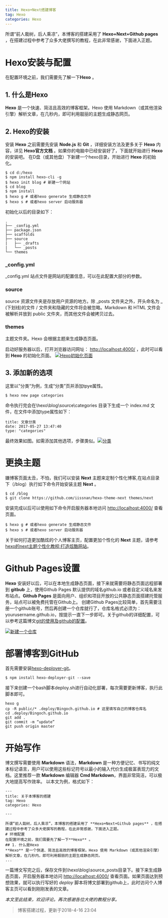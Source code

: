 ```yaml
---
title: Hexo+Next搭建博客
tag: Hexo
categories: Hexo
---
```


所谓“前人栽树，后人乘凉”，本博客的搭建采用了 **Hexo+Next+Github pages** ，在搭建过程中参考了众多大佬撰写的教程，在此非常感谢，下面进入正题。

# Hexo安装与配置

在配置环境之前，我们需要先了解一下**Hexo** 。

## 1. 什么是Hexo

**Hexo** 是一个快速、简洁且高效的博客框架。Hexo 使用 Markdown（或其他渲染引擎）解析文章，在几秒内，即可利用靓丽的主题生成静态网页。

## 2. Hexo的安装

安装 **Hexo** 之前需要先安装 **Node.js** 和 **Git** ，详细安装方法及更多关于 **Hexo** 内容，详见 **Hexo官方文档** 。如果你的电脑中已经安装好了，下面就开始进行 **Hexo** 的安装吧。
在D盘（或其他盘）下新建一个hexo目录，开始进行 **Hexo** 的初始化。

```
$ cd d:/hexo
$ npm install hexo-cli -g
$ hexo init blog # 新建一个网站
$ cd blog
$ npm install
$ hexo g # 或者hexo generate 生成静态文件
$ hexo s # 或者hexo server 启动服务器

```

初始化以后的目录如下：

```
.
├── _config.yml
├── package.json
├── scaffolds
├── source
|   ├── _drafts
|   └── _posts
└── themes

```

### _config.yml

_config.yml 站点文件是网站的配置信息，可以在此配置大部分的参数。

### source

source 资源文件夹是存放用户资源的地方。除 _posts 文件夹之外，开头命名为 _ (下划线)的文件 / 文件夹和隐藏的文件将会被忽略。Markdown 和 HTML 文件会被解析并放到 public 文件夹，而其他文件会被拷贝过去。

### themes

主题文件夹。Hexo 会根据主题来生成静态页面。

启动好服务器以后，打开浏览器访问网址： <http://localhost:4000/> ，此时可以看到 **Hexo** 的初始化页面。
[![Hexo初始化页面](http://p77e9mol2.bkt.clouddn.com/blog/180416/8hhGf98ig8.png)](http://p77e9mol2.bkt.clouddn.com/blog/180416/8hhGf98ig8.png)

## 3. 添加新的选项

这里以”分类“为例，生成“分类”页并添加tpye属性。

```
$ hexo new page categories

```

命令执行完会在\hexo\blog\source\categories 目录下生成一个 index.md 文件，在文件中添加type属性如下：

```
title: 文章分类
date: 2017-05-27 13:47:40
type: "categories"

```

最终效果如图。如需添加其他选项，步骤类似。[![分类](http://p77e9mol2.bkt.clouddn.com/blog/180416/HAk09ADD9f.png)](http://p77e9mol2.bkt.clouddn.com/blog/180416/HAk09ADD9f.png)

# 更换主题

嫌博客页面太丑，不怕，我们可以安装 **Next** 主题来定制个性化博客,在站点目录下（/blog）执行如下命令开始安装主题 **Next** 。

```
$ cd /blog
$ git clone https://github.com/iissnan/hexo-theme-next themes/next

```

安装完成以后可以使用如下命令开启服务器本地访问 <http://localhost:4000/> 查看页面。

```
$ hexo g # 或者hexo generate 生成静态文件
$ hexo s # 或者hexo server 启动服务器

```

关于如何打造更加酷炫的个人博客主页，配置更加个性化的 **Next** 主题，请参考[hexo的next主题个性化教程:打造炫酷网站](http://shenzekun.cn/hexo%E7%9A%84next%E4%B8%BB%E9%A2%98%E4%B8%AA%E6%80%A7%E5%8C%96%E9%85%8D%E7%BD%AE%E6%95%99%E7%A8%8B.html)。

# Github Pages设置

**Hexo** 安装好以后，可以在本地生成静态页面，接下来就需要将静态页面远程部署到 **gitbub** 上，使用Github Pages 默认提供的域名github.io 或者自定义域名来发布站点。**Github Pages** 是面向用户、组织和项目开放的公共静态页面搭建托管服务，站点可以被免费托管在Github上。
创建Github Pages比较简单，首先需要注册一个github账号，然后再创建一个仓库就行了，仓库名格式必须为：yourusername.github.io，按提示一直下一步即可。关于github的详细配置，可以参考这篇博文[git的使用及github的配置](https://www.jianshu.com/p/6ae3697a7c93)。

[![新建一个仓库](http://p77e9mol2.bkt.clouddn.com/blog/180416/380E3k9HjE.png)](http://p77e9mol2.bkt.clouddn.com/blog/180416/380E3k9HjE.png)

# 部署博客到GitHub

首先需要安装[hexo-deployer-git](https://github.com/hexojs/hexo-deployer-git)。

```
$ npm install hexo-deployer-git --save

```

接下来创建一个bash脚本deploy.sh进行自动化部署，每次需要更新博客，执行此脚本即可。

```
hexo g 
cp -R public/* .deploy/Bingoch.github.io # 这里填写自己的博客仓库名
cd .deploy/Bingoch.github.io
git add .
git commit -m “update”
git push origin master

```

# 开始写作

博文撰写需要使用 **Markdown** 语法，**Markdown** 是一种方便记忆、书写的纯文本标记语言，用户可以使用这些标记符号以最小的输入代价生成极富表现力的文档。这里推荐一款 **Markdown** 编辑器 **Cmd Markdown**，界面非常简洁，可以极大地提高写作效率。
以本文为例，格式如下：

```
---
title: 关于本博客的搭建
tag: Hexo
categories: Hexo

---

所谓“前人栽树，后人乘凉”，本博客的搭建采用了 **Hexo+Next+Github pages** ，在搭建过程中参考了众多大佬撰写的教程，在此非常感谢，下面进入正题。
# 环境配置
在配置环境之前，我们需要先了解一下**Hexo** 。
## 1. 什么是Hexo
**Hexo** 是一个快速、简洁且高效的博客框架。Hexo 使用 Markdown（或其他渲染引擎）解析文章，在几秒内，即可利用靓丽的主题生成静态网页。
...

```

一篇博文写完之后，保存文件到\hexo\blog\source_posts目录下。接下来生成静态页面，开启服务器本地访问 <http://localhost:4000/> 查看页面。如果页面达到预想效果，就可以执行写好的 *deploy* 脚本将博文部署到github上，此时访问个人博客主页可以看到刚刚发表的文章。

*本文至此结束，欢迎评论。再次感谢各位大佬的教程分享。*

> 博客搭建过程，更新于2018-4-16 23:04